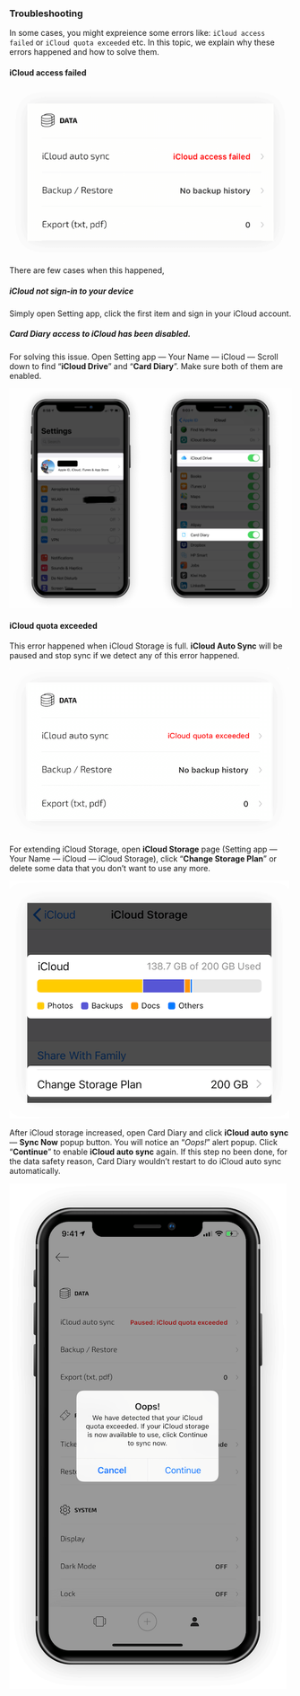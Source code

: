 ### Troubleshooting

In some cases, you might expreience some errors like: `iCloud access failed` or `iCloud quota exceeded` etc. In this topic, we explain why these errors happened and how to solve them.

#### iCloud access failed

![iCloudAccessFailed0](HelpImages/Screenshots/iCloudAccessFailed0.png)

There are few cases when this happened,

##### iCloud not sign-in to your device

Simply open Setting app, click the first item and sign in your iCloud account.

##### Card Diary access to iCloud has been disabled.

For solving this issue. Open Setting app — Your Name — iCloud — Scroll down to find “**iCloud Drive**” and “**Card Diary**”. Make sure both of them are enabled.

![iCloudAccessFailed](HelpImages/Screenshots/iCloudAccessFailed.png)

#### iCloud quota exceeded

This error happened when iCloud Storage is full. **iCloud Auto Sync** will be paused and stop sync if we detect any of this error happened.

![iCloudQuotaExceeded0](HelpImages/Screenshots/iCloudQuotaExceeded0.png)

 For extending iCloud Storage, open **iCloud Storage** page (Setting app — Your Name — iCloud — iCloud Storage), click “**Change Storage Plan**” or delete some data that you don’t want to use any more.

![iCloudQuotaExceeded](HelpImages/Screenshots/iCloudQuotaExceeded.png)

After iCloud storage increased, open Card Diary and click **iCloud auto sync** — **Sync Now** popup button. You will notice an “*Oops!*” alert popup. Click “**Continue**” to enable **iCloud auto sync** again. If this step no been done, for the data safety reason, Card Diary wouldn’t restart to do iCloud auto sync automatically. 

![iCloudQuotaExceeded1](HelpImages/Screenshots/iCloudQuotaExceeded1.png)



